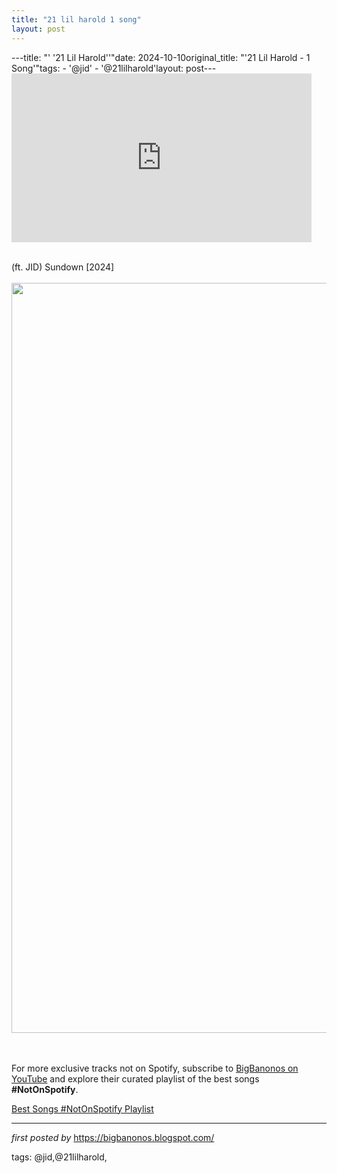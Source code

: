 ```yaml
---
title: "21 lil harold 1 song"
layout: post
---
```

---title: "' '21 Lil Harold''"date: 2024-10-10original_title: "'21 Lil Harold - 1 Song'"tags:  - '@jid'  - '@21lilharold'layout: post---<iframe frameborder="0" height="270" src="https://youtube.com/embed/luqNFkb9Dx0?si=UUQiX9n3ZxhBcAjB" width="480"></iframe><div><br /></div><div>(ft. JID) Sundown [2024]</div><div><br /></div><div class="separator" ><a href="https://cdns-images.dzcdn.net/images/cover/13d0968ad38cae96a1cde6fc5ee337f0/1900x1900-000000-80-0-0.jpg" imageanchor="1"><img border="0" data-original-height="1200" data-original-width="1200" height="1200" src="https://cdns-images.dzcdn.net/images/cover/13d0968ad38cae96a1cde6fc5ee337f0/1900x1900-000000-80-0-0.jpg" width="1200" /></a></div><br /><div><br /></div><!--Subscribe and Playlist Links--><div>    <p>For more exclusive tracks not on Spotify, subscribe to <a href="https://www.youtube.com/@BigBanonos" target="_blank">BigBanonos on YouTube</a> and explore their curated playlist of the best songs <strong>#NotOnSpotify</strong>.</p>    <p><a href="https://www.youtube.com/playlist?list=PLtuNtuTatqI0kFahUCbtbfenC_ET5O_tr" target="_blank">Best Songs #NotOnSpotify Playlist<br /></a></p></div><hr /><p><em>first posted by</em> <a href="https://bigbanonos.blogspot.com/" rel="noopener" target="_new">https://bigbanonos.blogspot.com/</a></p><p>tags: @jid,@21lilharold,</p>